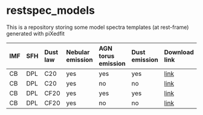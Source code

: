 # restspec_models
This is a repository storing some model spectra templates (at rest-frame) generated with piXedfit 

| IMF | SFH | Dust law | Nebular emission | AGN torus emission | Dust emission | Download link |
|:----|:----|:---------|:-----------------|:-------------------|:--------------|:--------------|
| CB | DPL | C20 | yes | yes | yes | [link](https://drive.google.com/uc?export=download&id=1WTffhzPJT_MRtS0vt1CqFLDv6XxlerJe)|
| CB | DPL | C20 | yes | no | no | [link](https://drive.google.com/uc?export=download&id=DRIVE_FILE_ID)|
| CB | DPL | CF20 | yes | yes | yes | [link](https://drive.google.com/uc?export=download&id=DRIVE_FILE_ID)|
| CB | DPL | CF20 | yes | no | no | [link](https://drive.google.com/uc?export=download&id=DRIVE_FILE_ID)|


